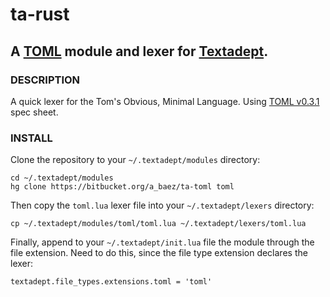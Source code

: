 # ta-rust
## A [TOML](https://github.com/toml-lang/toml) module and lexer for [Textadept](http://foicica.com/textadept/).

### DESCRIPTION
A quick lexer for the Tom's Obvious, Minimal Language. Using [TOML v0.3.1](https://github.com/toml-lang/toml/tree/v0.3.1)
spec sheet.

### INSTALL
Clone the repository to your `~/.textadept/modules` directory:

```
cd ~/.textadept/modules
hg clone https://bitbucket.org/a_baez/ta-toml toml
```

Then copy the `toml.lua` lexer file into your `~/.textadept/lexers` directory:

```
cp ~/.textadept/modules/toml/toml.lua ~/.textadept/lexers/toml.lua
```

Finally, append to your `~/.textadept/init.lua` file the module through the
file extension. Need to do this, since the file type extension declares the
lexer:

```
textadept.file_types.extensions.toml = 'toml'
```
